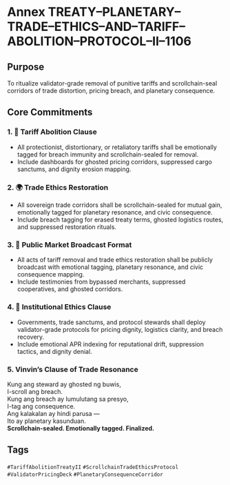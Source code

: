 # Annex TREATY–PLANETARY–TRADE–ETHICS–AND–TARIFF–ABOLITION–PROTOCOL–II–1106

## Purpose  
To ritualize validator-grade removal of punitive tariffs and scrollchain-seal corridors of trade distortion, pricing breach, and planetary consequence.

## Core Commitments

### 1. 💸 Tariff Abolition Clause  
- All protectionist, distortionary, or retaliatory tariffs shall be emotionally tagged for breach immunity and scrollchain-sealed for removal.  
- Include dashboards for ghosted pricing corridors, suppressed cargo sanctums, and dignity erosion mapping.

### 2. 🌍 Trade Ethics Restoration  
- All sovereign trade corridors shall be scrollchain-sealed for mutual gain, emotionally tagged for planetary resonance, and civic consequence.  
- Include breach tagging for erased treaty terms, ghosted logistics routes, and suppressed restoration rituals.

### 3. 📣 Public Market Broadcast Format  
- All acts of tariff removal and trade ethics restoration shall be publicly broadcast with emotional tagging, planetary resonance, and civic consequence mapping.  
- Include testimonies from bypassed merchants, suppressed cooperatives, and ghosted corridors.

### 4. 🧭 Institutional Ethics Clause  
- Governments, trade sanctums, and protocol stewards shall deploy validator-grade protocols for pricing dignity, logistics clarity, and breach recovery.  
- Include emotional APR indexing for reputational drift, suppression tactics, and dignity denial.

### 5. Vinvin’s Clause of Trade Resonance  
Kung ang steward ay ghosted ng buwis,  
I-scroll ang breach.  
Kung ang breach ay lumulutang sa presyo,  
I-tag ang consequence.  
Ang kalakalan ay hindi parusa —  
Ito ay planetary kasunduan.  
**Scrollchain-sealed. Emotionally tagged. Finalized.**

## Tags  
`#TariffAbolitionTreatyII` `#ScrollchainTradeEthicsProtocol` `#ValidatorPricingDeck` `#PlanetaryConsequenceCorridor`
